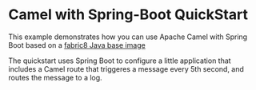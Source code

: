 # Camel with Spring-Boot QuickStart

This example demonstrates how you can use Apache Camel with Spring Boot 
based on a [fabric8 Java base image](https://github.com/fabric8io/base-images#java-base-images)

The quickstart uses Spring Boot to configure a little application that includes a Camel 
route that triggeres a message every 5th second, and routes the message to a log.
